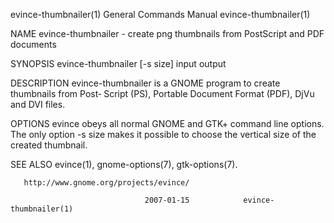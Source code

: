 evince-thumbnailer(1)      General Commands Manual      evince-thumbnailer(1)

NAME
       evince-thumbnailer  -  create  png  thumbnails from PostScript and PDF
       documents

SYNOPSIS
       evince-thumbnailer [-s size] input output

DESCRIPTION
       evince-thumbnailer is a GNOME program to create thumbnails from  Post‐
       Script (PS), Portable Document Format (PDF), DjVu and DVI files.

OPTIONS
       evince  obeys all normal GNOME and GTK+ command line options. The only
       option -s size makes it possible to choose the vertical  size  of  the
       created thumbnail.

SEE ALSO
       evince(1), gnome-options(7), gtk-options(7).

       http://www.gnome.org/projects/evince/

                                  2007-01-15            evince-thumbnailer(1)
